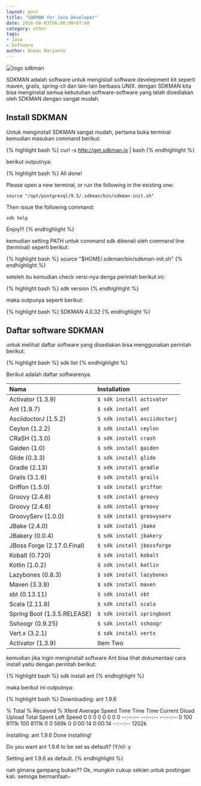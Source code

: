 ```yaml
---
layout: post
title: "SDKMAN for Java Developer"
date: 2016-08-03T06:00:00+07:00
category: other
tags: 
- Java
- Software
author: Dimas Maryanto
---
```


![logo sdkman]({{site.baseurl}}/assets/img/posts/sdkman/logo.png)

SDKMAN adalah software untuk mengistall software develepment kit seperti maven, grails, spring-cli dan lain-lain berbasis UNIX. dengan SDKMAN kita bisa menginstal semua kebutuhan software-software yang telah disediakan oleh SDKMAN dengan sangat mudah.

<!--more-->

## Install SDKMAN

Untuk menginstall SDKMAN sangat mudah, pertama buka terminal kemudian masukan command berikut:


{% highlight bash %}
curl -s http://get.sdkman.io | bash
{% endhighlight %}

berikut outputnya:

{% highlight bash %}
All done!

Please open a new terminal, or run the following in the existing one:

    source "/opt/postgresql/9.5/.sdkman/bin/sdkman-init.sh"

Then issue the following command:

    sdk help

Enjoy!!!
{% endhighlight %}

kemudian setting PATH untuk command sdk dikenali oleh command line (terminal) seperti berikut:


{% highlight bash %}
source "$HOME/.sdkman/bin/sdkman-init.sh"
{% endhighlight %}

seteleh itu kemudian check versi-nya denga perintah berikut ini:

{% highlight bash %}
sdk version
{% endhighlight %}

maka outpunya seperti berikut:

{% highlight bash %}
SDKMAN 4.0.32
{% endhighlight %}

## Daftar software SDKMAN

untuk melihat daftar software yang disediakan bisa menggunakan perintah berikut:

{% highlight bash %}
sdk list
{% endhighlight %}

Berikut adalah daftar softwarenya.

| Nama                          | Installation                  |
| :-------------                | :-------------                |
| Activator (1.3.9)             | `$ sdk install activator`     |
| Ant (1.9.7)                   | `$ sdk install ant`           |
| AsciidoctorJ (1.5.2)          | `$ sdk install asciidoctorj`  |
| Ceylon (1.2.2)                | `$ sdk install ceylon`        |
| CRaSH (1.3.0)                 | `$ sdk install crash`         |
| Gaiden (1.0)                  | `$ sdk install gaiden`        |
| Glide (0.3.3)                 | `$ sdk install glide`         |
| Gradle (2.13)                 | `$ sdk install gradle`        |
| Grails (3.1.6)                | `$ sdk install grails`        |
| Griffon (1.5.0)               | `$ sdk install griffon`       |
| Groovy (2.4.6)                | `$ sdk install groovy`        |
| Groovy (2.4.6)                | `$ sdk install groovy`        |
| GroovyServ (1.0.0)            | `$ sdk install groovyserv`    |
| JBake (2.4.0)                 | `$ sdk install jbake`         |
| JBakery (0.0.4)               | `$ sdk install jbakery`       |
| JBoss Forge (2.17.0.Final)    | `$ sdk install jbossforge`    |
| Kobalt (0.720)                | `$ sdk install kobalt`        |
| Kotlin (1.0.2)                | `$ sdk install kotlin`        |
| Lazybones (0.8.3)             | `$ sdk install lazybones`     |
| Maven (3.3.9)                 | `$ sdk install maven`         |
| sbt (0.13.11)                 | `$ sdk install sbt`           |
| Scala (2.11.8)                | `$ sdk install scala`         |
| Spring Boot (1.3.5.RELEASE)   | `$ sdk install springboot`    |
| Sshoogr (0.9.25)              | `$ sdk install sshoogr`       |
| Vert.x (3.2.1)                | `$ sdk install vertx`         |
| Activator (1.3.9)   | Item Two        |

kemudian jika ingin menginstall software Ant bisa lihat dokumentasi cara install yaitu dengan perintah berikut:


{% highlight bash %}
sdk install ant
{% endhighlight %}

maka berikut ini outputnya:

{% highlight bash %}
Downloading: ant 1.9.6

  % Total    % Received % Xferd  Average Speed   Time    Time     Time  Current
                                 Dload  Upload   Total   Spent    Left  Speed
  0     0    0     0    0     0      0      0 --:--:-- --:--:-- --:--:--     0
100 8111k  100 8111k    0     0   569k      0  0:00:14  0:00:14 --:--:-- 1202k

Installing: ant 1.9.6
Done installing!

Do you want ant 1.9.6 to be set as default? (Y/n): y

Setting ant 1.9.6 as default.
{% endhighlight %}

nah gimana gampang bukan?? Ok, mungkin cukup sekian untuk postingan kali. semoga bermanfaat~
